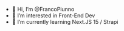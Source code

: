 - 👋 Hi, I’m @FrancoPiunno
- 👀 I’m interested in Front-End Dev
- 🌱 I’m currently learning Next.JS 15 / Strapi
<!---
FrancoPiunno/FrancoPiunno is a ✨ special ✨ repository because its `README.md` (this file) appears on your GitHub profile.
You can click the Preview link to take a look at your changes.
--->
